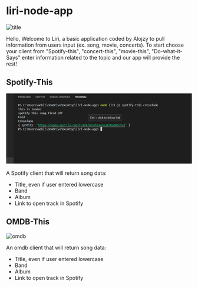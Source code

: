 
# liri-node-app

![title](./img/menu.png)

Hello, Welcome to Liri, a basic application coded by Alojzy to pull information from users input (ex. song, movie, concerts). To start choose your client from "Spotify-this", "concert-this", "movie-this", "Do-what-it-Says" enter information related to the topic and our app will provide the rest!

## Spotify-This
![spotify](./img/spotify.png)

A Spotify client that will return song data:
* Title, even if user entered lowercase
* Band
* Album
* Link to open track in Spotify

## OMDB-This
![omdb](./img/omdb.png)

An omdb client that will return song data:
* Title, even if user entered lowercase
* Band
* Album
* Link to open track in Spotify